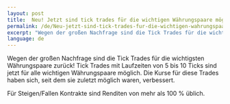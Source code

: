 ```yaml
---
layout: post
title:  Neu! Jetzt sind tick trades für die wichtigen Währungspaare möglich
permalink: /de/Neu-jetzt-sind-tick-trades-fur-die-wichtigen-wahrungspaare-moglich/
excerpt: "Wegen der großen Nachfrage sind die Tick Trades für die wichtigsten Währungspaare zurück! Tick Trades mit Laufzeiten von 5 bis 10 Ticks sind jetzt für alle wichtigen Währungspaare möglich. Die Kurse für diese Trades haben sich..."
language: de
---
```


Wegen der großen Nachfrage sind die Tick Trades für die wichtigsten Währungspaare zurück! Tick Trades mit Laufzeiten von 5 bis 10 Ticks sind jetzt für alle wichtigen Währungspaare möglich. Die Kurse für diese Trades haben sich, seit dem sie zuletzt möglich waren, verbessert.

Für Steigen/Fallen Kontrakte sind Renditen von mehr als 100 % üblich.
